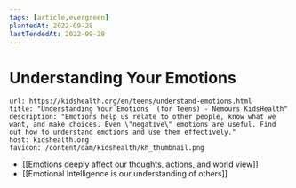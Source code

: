 ```yaml
---
tags: [article,evergreen]
plantedAt: 2022-09-28
lastTendedAt: 2022-09-28
---
```


# Understanding Your Emotions

```cardlink
url: https://kidshealth.org/en/teens/understand-emotions.html
title: "Understanding Your Emotions  (for Teens) - Nemours KidsHealth"
description: "Emotions help us relate to other people, know what we want, and make choices. Even \"negative\" emotions are useful. Find out how to understand emotions and use them effectively."
host: kidshealth.org
favicon: /content/dam/kidshealth/kh_thumbnail.png
```

- [[Emotions deeply affect our thoughts, actions, and world view]]
- [[Emotional Intelligence is our understanding of others]]
